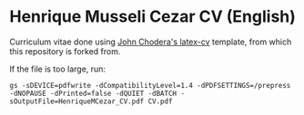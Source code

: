 Henrique Musseli Cezar CV (English)
========

Curriculum vitae done using [John Chodera's latex-cv](https://github.com/jchodera/latex-cv) template, from which this repository is forked from.

If the file is too large, run:

``gs -sDEVICE=pdfwrite -dCompatibilityLevel=1.4 -dPDFSETTINGS=/prepress -dNOPAUSE -dPrinted=false -dQUIET -dBATCH -sOutputFile=HenriqueMCezar_CV.pdf CV.pdf``
